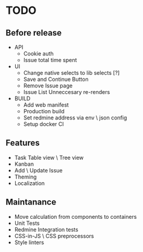 # TODO

## Before release

* API
    * Cookie auth
    * Issue total time spent
* UI
    * Change native selects to lib selects [?]
    * Save and Continue Button
    * Remove Issue page
    * Issue List Unneccesary re-renders
* BUILD
    * Add web manifest
    * Production build
    * Set redmine address via env \ json config
    * Setup docker CI


## Features

* Task Table view \ Tree view
* Kanban
* Add \ Update Issue
* Theming
* Localization

## Maintanance

* Move calculation from components to containers
* Unit Tests
* Redmine Integration tests
* CSS-in-JS \ CSS preprocessors
* Style linters